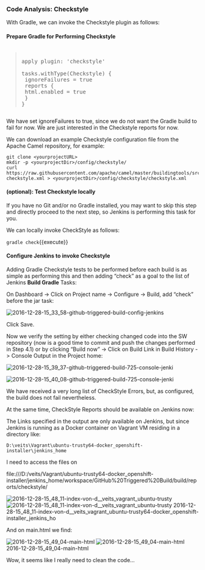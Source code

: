 ### Code Analysis: Checkstyle

With Gradle, we can invoke the Checkstyle plugin as follows:

#### Prepare Gradle for Performing Checkstyle

<pre class="file" data-filename="build.gradle" data-target="replace"><blockquote>
apply plugin: 'checkstyle'

tasks.withType(Checkstyle) {
 ignoreFailures = true
 reports {
 html.enabled = true
 }
}
</blockquote></pre>

We have set ignoreFailures to true, since we do not want the Gradle build to fail for now. We are just interested in the Checkstyle reports for now.

We can download an example Checkstyle configuration file from the Apache Camel repository, for example:

```
git clone <yourprojectURL>
mkdir -p <yourprojectDir>/config/checkstyle/
curl https://raw.githubusercontent.com/apache/camel/master/buildingtools/src/main/resources/camel-checkstyle.xml > <yourprojectDir>/config/checkstyle/checkstyle.xml
```

#### (optional): Test Checkstyle locally

If you have no Git and/or no Gradle installed, you may want to skip this step and directly proceed to the next step, so Jenkins is performing this task for you.

We can locally invoke CheckStyle as follows:

`gradle check`{{execute}}

#### Configure Jenkins to invoke Checkstyle

Adding Gradle Checkstyle tests to be performed before each build is as simple as performing this and then adding “check” as a goal to the list of Jenkins **Build Gradle** Tasks:

On Dashboard -> Click on Project name -> Configure -> Build, add “check” before the jar task:

![2016-12-28-15_33_58-github-triggered-build-config-jenkins](https://user-images.githubusercontent.com/558905/38052009-ed39b58c-329d-11e8-9b38-0a6fbf8e7e3c.png)

Click Save.

Now we verify the setting by either checking changed code into the SW repository (now is a good time to commit and push the changes performed in Step 4.1) or by clicking “Build now” -> Click on Build Link in Build History -> Console Output in the Project home:

![2016-12-28-15_39_37-github-triggered-build-725-console-jenki](https://user-images.githubusercontent.com/558905/38052010-ed48593e-329d-11e8-809a-ac8325d15f90.png)


![2016-12-28-15_40_08-github-triggered-build-725-console-jenki](https://user-images.githubusercontent.com/558905/38052013-ed832154-329d-11e8-877b-d1e0aa71d0f7.png)

We have received a very long list of CheckStyle Errors, but, as configured, the build does not fail nevertheless.

At the same time, CheckStyle Reports should be available on Jenkins now:

The Links specified in the output are only available on Jenkins, but since Jenkins is running as a Docker container on Vagrant VM residing in a directory like:

`D:\veits\Vagrant\ubuntu-trusty64-docker_openshift-installer\jenkins_home`

I need to access the files on

file:///D:/veits/Vagrant/ubuntu-trusty64-docker_openshift-installer/jenkins_home/workspace/GitHub%20Triggered%20Build/build/reports/checkstyle/

![2016-12-28-15_48_11-index-von-d__veits_vagrant_ubuntu-trusty](https://user-images.githubusercontent.com/558905/38052015-edc0513c-329d-11e8-8df2-136a308eab49.png)
![2016-12-28-15_48_11-index-von-d__veits_vagrant_ubuntu-trusty](https://user-images.githubusercontent.com/558905/38052768-4d9d79a2-32a0-11e8-9f2d-f2c6665423ac.png)
2016-12-28-15_48_11-index-von-d__veits_vagrant_ubuntu-trusty64-docker_openshift-installer_jenkins_ho

And on main.html we find:

![2016-12-28-15_49_04-main-html](https://user-images.githubusercontent.com/558905/38052017-edde386e-329d-11e8-9120-f29446c18c7c.png)
![2016-12-28-15_49_04-main-html](https://user-images.githubusercontent.com/558905/38052769-4dbf0392-32a0-11e8-8b35-e810fe265585.png)
2016-12-28-15_49_04-main-html

Wow, it seems like I really need to clean the code…

